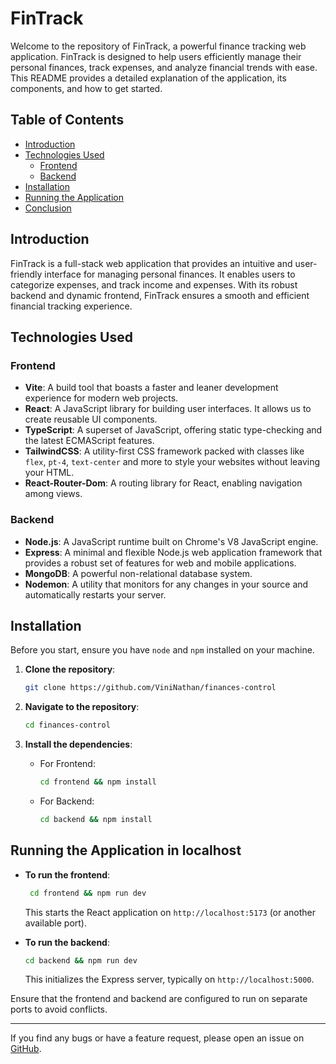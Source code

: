 # FinTrack

Welcome to the repository of FinTrack, a powerful finance tracking web application. FinTrack is designed to help users efficiently manage their personal finances, track expenses, and analyze financial trends with ease. This README provides a detailed explanation of the application, its components, and how to get started.

## Table of Contents

- [Introduction](#introduction)
- [Technologies Used](#technologies-used)
  - [Frontend](#frontend)
  - [Backend](#backend)
- [Installation](#installation)
- [Running the Application](#running-the-application)
- [Conclusion](#conclusion)

## Introduction

FinTrack is a full-stack web application that provides an intuitive and user-friendly interface for managing personal finances. It enables users to categorize expenses, and track income and expenses. With its robust backend and dynamic frontend, FinTrack ensures a smooth and efficient financial tracking experience.

## Technologies Used

### Frontend

- **Vite**: A build tool that boasts a faster and leaner development experience for modern web projects.
- **React**: A JavaScript library for building user interfaces. It allows us to create reusable UI components.
- **TypeScript**: A superset of JavaScript, offering static type-checking and the latest ECMAScript features.
- **TailwindCSS**: A utility-first CSS framework packed with classes like `flex`, `pt-4`, `text-center` and more to style your websites without leaving your HTML.
- **React-Router-Dom**: A routing library for React, enabling navigation among views.

### Backend

- **Node.js**: A JavaScript runtime built on Chrome's V8 JavaScript engine.
- **Express**: A minimal and flexible Node.js web application framework that provides a robust set of features for web and mobile applications.
- **MongoDB**: A powerful non-relational database system.
- **Nodemon**: A utility that monitors for any changes in your source and automatically restarts your server.

## Installation

Before you start, ensure you have `node` and `npm` installed on your machine. 

1. **Clone the repository**:
   
   ```bash
   git clone https://github.com/ViniNathan/finances-control
   ```

2. **Navigate to the repository**:

   ```bash
   cd finances-control
   ```

3. **Install the dependencies**:

   - For Frontend:
   
     ```bash
     cd frontend && npm install
     ```

   - For Backend:

     ```bash
     cd backend && npm install
     ```

## Running the Application in localhost

- **To run the frontend**:

  ```bash
   cd frontend && npm run dev
  ```

  This starts the React application on `http://localhost:5173` (or another available port).

- **To run the backend**:

  ```bash
  cd backend && npm run dev
  ```

  This initializes the Express server, typically on `http://localhost:5000`.


Ensure that the frontend and backend are configured to run on separate ports to avoid conflicts.

---

If you find any bugs or have a feature request, please open an issue on [GitHub](https://github.com/ViniNathan/finances-control/issues).
